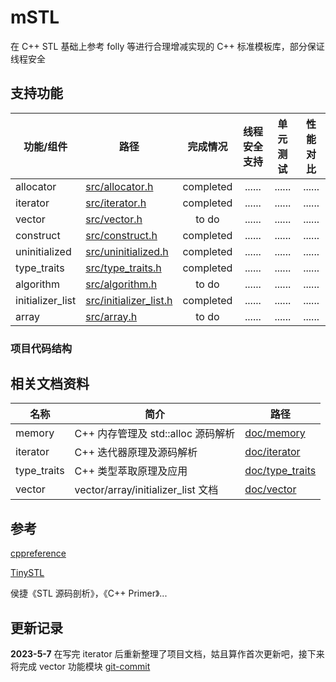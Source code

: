 # mSTL

在 C++ STL 基础上参考 folly 等进行合理增减实现的 C++ 标准模板库，部分保证线程安全

## 支持功能

| 功能/组件        | 路径                                          | 完成情况 | 线程安全支持 | 单元测试 | 性能对比 |
| ---------------- | --------------------------------------------- | :-------: | :----------: | :------: | :------: |
| allocator        | [src/allocator.h](src/allocator.h)               | completed |    ......    |  ......  |  ......  |
| iterator         | [src/iterator.h](src/iterator.h)                 | completed |    ......    |  ......  |  ......  |
| vector           | [src/vector.h](src/vector.h)                     |   to do   |    ......    |  ......  |  ......  |
| construct        | [src/construct.h](src/construct.h)               | completed |    ......    |  ......  |  ......  |
| uninitialized    | [src/uninitialized.h](src/uninitialized.h)       | completed |    ......    |  ......  |  ......  |
| type_traits      | [src/type_traits.h](src/type_traits.h)           | completed |    ......    |  ......  |  ......  |
| algorithm        | [src/algorithm.h](src/algorithm.h)               |   to do   |    ......    |  ......  |  ......  |
| initializer_list | [src/initializer_list.h](src/initializer_list.h) | completed |    ......    |  ......  |  ......  |
| array            | [src/array.h](src/array.h)                       |   to do   |    ......    |  ......  |  ......  |

### 项目代码结构

## 相关文档资料

| 名称        | 简介                               | 路径                                           |
| ----------- | ---------------------------------- | ---------------------------------------------- |
| memory      | C++ 内存管理及 std::alloc 源码解析 | [doc/memory](doc/memory/memory.md)                |
| iterator    | C++ 迭代器原理及源码解析           | [doc/iterator](doc/iterator/iterator.md)          |
| type_traits | C++ 类型萃取原理及应用             | [doc/type_traits](doc/type_traits/type_traits.md) |
| vector      | vector/array/initializer_list 文档 | [doc/vector](doc/vector/vector.md)                |

## 参考

[cppreference](https://en.cppreference.com/w/)

[TinySTL](https://github.com/zouxiaohang/TinySTL/tree/master/TinySTL)

侯捷《STL 源码剖析》，《C++ Primer》...

## 更新记录

**2023-5-7** 在写完 iterator 后重新整理了项目文档，姑且算作首次更新吧，接下来将完成 vector 功能模块   [git-commit](https://github.com/lovelydayss/mSTL/commit/5e332f85ee5d1d945539f4b8573431a74a81e10e)
